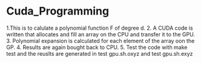 # Cuda_Programming
 
1.This is to calulate a polynomial function F of degree d.
2. A CUDA code is written that allocates and fill an array on the CPU and transfer it to the GPU.
3. Polynomial expansion is calculated for each element of the array oon the GP.
4. Results are again bought back to CPU. 
5. Test the code with make test and the reuslts are generated in test gpu.sh.oxyz and test gpu.sh.exyz
